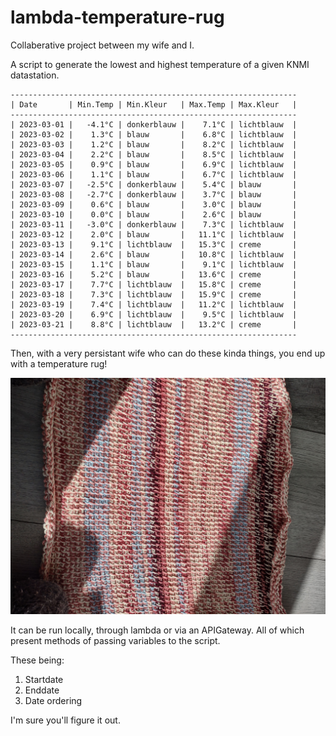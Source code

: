 # lambda-temperature-rug

Collaberative project between my wife and I.

A script to generate the lowest and highest temperature of a given KNMI datastation.


```
----------------------------------------------------------------
| Date       | Min.Temp | Min.Kleur   | Max.Temp | Max.Kleur   |
----------------------------------------------------------------
| 2023-03-01 |   -4.1°C | donkerblauw |    7.1°C | lichtblauw  |
| 2023-03-02 |    1.3°C | blauw       |    6.8°C | lichtblauw  |
| 2023-03-03 |    1.2°C | blauw       |    8.2°C | lichtblauw  |
| 2023-03-04 |    2.2°C | blauw       |    8.5°C | lichtblauw  |
| 2023-03-05 |    0.9°C | blauw       |    6.9°C | lichtblauw  |
| 2023-03-06 |    1.1°C | blauw       |    6.7°C | lichtblauw  |
| 2023-03-07 |   -2.5°C | donkerblauw |    5.4°C | blauw       |
| 2023-03-08 |   -2.7°C | donkerblauw |    3.7°C | blauw       |
| 2023-03-09 |    0.6°C | blauw       |    3.0°C | blauw       |
| 2023-03-10 |    0.0°C | blauw       |    2.6°C | blauw       |
| 2023-03-11 |   -3.0°C | donkerblauw |    7.3°C | lichtblauw  |
| 2023-03-12 |    2.0°C | blauw       |   11.1°C | lichtblauw  |
| 2023-03-13 |    9.1°C | lichtblauw  |   15.3°C | creme       |
| 2023-03-14 |    2.6°C | blauw       |   10.8°C | lichtblauw  |
| 2023-03-15 |    1.1°C | blauw       |    9.1°C | lichtblauw  |
| 2023-03-16 |    5.2°C | blauw       |   13.6°C | creme       |
| 2023-03-17 |    7.7°C | lichtblauw  |   15.8°C | creme       |
| 2023-03-18 |    7.3°C | lichtblauw  |   15.9°C | creme       |
| 2023-03-19 |    7.4°C | lichtblauw  |   11.2°C | lichtblauw  |
| 2023-03-20 |    6.9°C | lichtblauw  |    9.5°C | lichtblauw  |
| 2023-03-21 |    8.8°C | lichtblauw  |   13.2°C | creme       |
----------------------------------------------------------------
```

Then, with a very persistant wife who can do these kinda things, you end up with a temperature rug!

![image](rug.jpg)

It can be run locally, through lambda or via an APIGateway. All of which present methods of passing variables to the script.

These being:

1. Startdate
2. Enddate
3. Date ordering


I'm sure you'll figure it out.